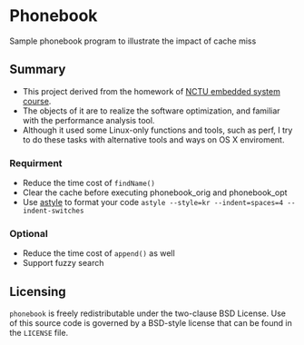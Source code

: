 # Phonebook

Sample phonebook program to illustrate the impact of cache miss

## Summary

- This project derived from the homework of [NCTU embedded system course](http://wiki.csie.ncku.edu.tw/embedded/2016q1h1).
- The objects of it are to realize the software optimization, and familiar with the performance analysis tool.
- Although it used some Linux-only functions and tools, such as perf, I try to do these tasks with alternative tools and ways on OS X enviroment.

### Requirment
- Reduce the time cost of `findName()`
- Clear the cache before executing phonebook_orig and phonebook_opt 
- Use [astyle](http://astyle.sourceforge.net/astyle.html) to format your code
`astyle --style=kr --indent=spaces=4 --indent-switches`

### Optional
- Reduce the time cost of `append()` as well
- Support fuzzy search

## Licensing
`phonebook` is freely redistributable under the two-clause BSD License.
Use of this source code is governed by a BSD-style license that can be found
in the `LICENSE` file.
